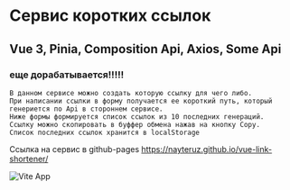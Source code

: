 # Сервис коротких ссылок
## Vue 3, Pinia, Composition Api, Axios, Some Api
### еще дорабатывается!!!!!
```
В данном сервисе можно создать которую ссылку для чего либо. 
При написании ссылки в форму получается ее короткий путь, который генериется по Api в стороннем сервисе. 
Ниже формы формируется список ссылок из 10 последних генераций. 
Ссылку можно скопировать в буффер обмена нажав на кнопку Copy. 
Список последних ссылок хранится в localStorage
```

Ссылка на сервис в github-pages <https://nayteruz.github.io/vue-link-shortener/>

![Vite App](https://user-images.githubusercontent.com/44471576/181212529-8ba9a1d4-5588-40c7-8602-413d7fe04970.png)

